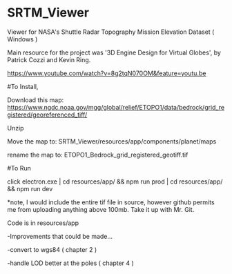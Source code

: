 # SRTM_Viewer
Viewer for NASA's Shuttle Radar Topography Mission Elevation Dataset ( Windows )

Main resource for the project was '3D Engine Design for Virtual Globes', by Patrick Cozzi and Kevin Ring.

https://www.youtube.com/watch?v=8g2tqN070OM&feature=youtu.be

#To Install,

Download this map: https://www.ngdc.noaa.gov/mgg/global/relief/ETOPO1/data/bedrock/grid_registered/georeferenced_tiff/

Unzip

Move the map to: SRTM_Viewer/resources/app/components/planet/maps

rename the map to: ETOPO1_Bedrock_grid_registered_geotiff.tif

#To Run

click electron.exe | cd resources/app/ && npm run prod | cd resources/app/ && npm run dev




*note, I would include the entire tif file in source, however github permits me from uploading anything above 100mb. Take it up with Mr. Git.





Code is in resources/app


-Improvements that could be made...

  -convert to wgs84 ( chapter 2 )
  
  -handle LOD better at the poles ( chapter 4 )
